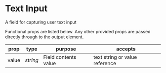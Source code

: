 # Text Input

A field for capturing user text input

Functional props are listed below. Any other provided props are passed directly through to the output element.

| prop  | type     | purpose              | accepts                        |
| ----- | -------- | -------------------- | ------------------------------ |
| value | _string_ | Field contents value | text string or value reference |

